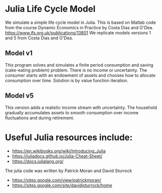 # Julia Life Cycle Model
We simulate a simple life cycle model in Julia. This is based on Matlab code from the course Dynamic Economics in Practice by Costa Dias and O'Dea. https://www.ifs.org.uk/publications/13801 We replicate models versions 1 and 5 from Costa Dias and O'Dea.

## Model v1
This program solves and simulates a finite period consumption and saving (cake-eating problem) problem. There is no income or uncertainty. The consumer starts with an endowment of assets and chooses how to allocate consumption over time. Solution is by value function iteration.

## Model v5
This version adds a realistic income stream with uncertainty. The household gradually accumulates assets to smooth consumption over income fluctuations and during retirement. 

# Useful Julia resources include:
* https://en.wikibooks.org/wiki/Introducing_Julia
* https://juliadocs.github.io/Julia-Cheat-Sheet/
* https://docs.julialang.org/

The julia code was written by Patrick Moran and David Sturrock
* https://sites.google.com/view/patrickmoran/
* https://sites.google.com/site/davidjsturrock/home
